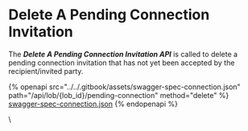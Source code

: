 # Delete A Pending Connection Invitation

The _**Delete A Pending Connection Invitation API**_ is called to delete a pending connection invitation that has not yet been accepted by the recipient/invited party.&#x20;



{% openapi src="../../.gitbook/assets/swagger-spec-connection.json" path="/api/lob/{lob_id}/pending-connection" method="delete" %}
[swagger-spec-connection.json](../../.gitbook/assets/swagger-spec-connection.json)
{% endopenapi %}





\

